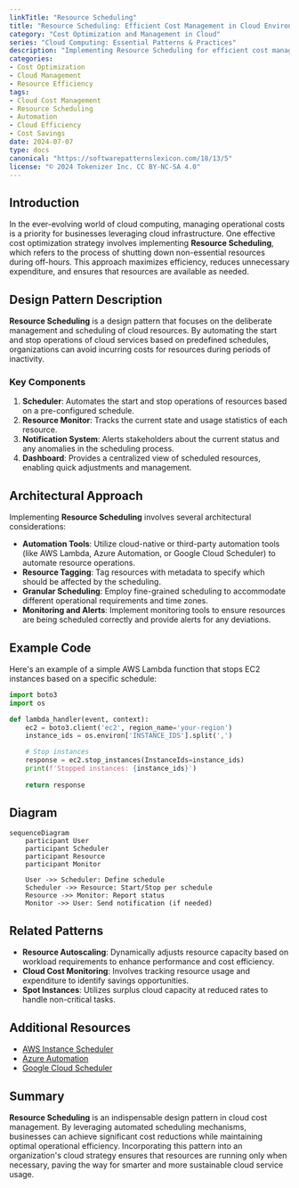```yaml
---
linkTitle: "Resource Scheduling"
title: "Resource Scheduling: Efficient Cost Management in Cloud Environments"
category: "Cost Optimization and Management in Cloud"
series: "Cloud Computing: Essential Patterns & Practices"
description: "Implementing Resource Scheduling for efficient cost management involves shutting down non-essential cloud resources during off-hours to save on operational costs and optimize resource usage."
categories:
- Cost Optimization
- Cloud Management
- Resource Efficiency
tags:
- Cloud Cost Management
- Resource Scheduling
- Automation
- Cloud Efficiency
- Cost Savings
date: 2024-07-07
type: docs
canonical: "https://softwarepatternslexicon.com/18/13/5"
license: "© 2024 Tokenizer Inc. CC BY-NC-SA 4.0"
---
```


## Introduction

In the ever-evolving world of cloud computing, managing operational costs is a priority for businesses leveraging cloud infrastructure. One effective cost optimization strategy involves implementing **Resource Scheduling**, which refers to the process of shutting down non-essential resources during off-hours. This approach maximizes efficiency, reduces unnecessary expenditure, and ensures that resources are available as needed.

## Design Pattern Description

**Resource Scheduling** is a design pattern that focuses on the deliberate management and scheduling of cloud resources. By automating the start and stop operations of cloud services based on predefined schedules, organizations can avoid incurring costs for resources during periods of inactivity.

### Key Components

1. **Scheduler**: Automates the start and stop operations of resources based on a pre-configured schedule.
2. **Resource Monitor**: Tracks the current state and usage statistics of each resource.
3. **Notification System**: Alerts stakeholders about the current status and any anomalies in the scheduling process.
4. **Dashboard**: Provides a centralized view of scheduled resources, enabling quick adjustments and management.

## Architectural Approach

Implementing **Resource Scheduling** involves several architectural considerations:

- **Automation Tools**: Utilize cloud-native or third-party automation tools (like AWS Lambda, Azure Automation, or Google Cloud Scheduler) to automate resource operations.
- **Resource Tagging**: Tag resources with metadata to specify which should be affected by the scheduling.
- **Granular Scheduling**: Employ fine-grained scheduling to accommodate different operational requirements and time zones.
- **Monitoring and Alerts**: Implement monitoring tools to ensure resources are being scheduled correctly and provide alerts for any deviations.

## Example Code

Here's an example of a simple AWS Lambda function that stops EC2 instances based on a specific schedule:

```python
import boto3
import os

def lambda_handler(event, context):
    ec2 = boto3.client('ec2', region_name='your-region')
    instance_ids = os.environ['INSTANCE_IDS'].split(',')

    # Stop instances
    response = ec2.stop_instances(InstanceIds=instance_ids)
    print(f'Stopped instances: {instance_ids}')
    
    return response
```

## Diagram

```mermaid
sequenceDiagram
    participant User
    participant Scheduler
    participant Resource
    participant Monitor

    User ->> Scheduler: Define schedule
    Scheduler ->> Resource: Start/Stop per schedule
    Resource ->> Monitor: Report status
    Monitor ->> User: Send notification (if needed)
```

## Related Patterns

- **Resource Autoscaling**: Dynamically adjusts resource capacity based on workload requirements to enhance performance and cost efficiency.
- **Cloud Cost Monitoring**: Involves tracking resource usage and expenditure to identify savings opportunities.
- **Spot Instances**: Utilizes surplus cloud capacity at reduced rates to handle non-critical tasks.

## Additional Resources

- [AWS Instance Scheduler](https://aws.amazon.com/solutions/implementations/instance-scheduler/)
- [Azure Automation](https://azure.microsoft.com/en-us/services/automation/)
- [Google Cloud Scheduler](https://cloud.google.com/scheduler/)

## Summary

**Resource Scheduling** is an indispensable design pattern in cloud cost management. By leveraging automated scheduling mechanisms, businesses can achieve significant cost reductions while maintaining optimal operational efficiency. Incorporating this pattern into an organization's cloud strategy ensures that resources are running only when necessary, paving the way for smarter and more sustainable cloud service usage.
